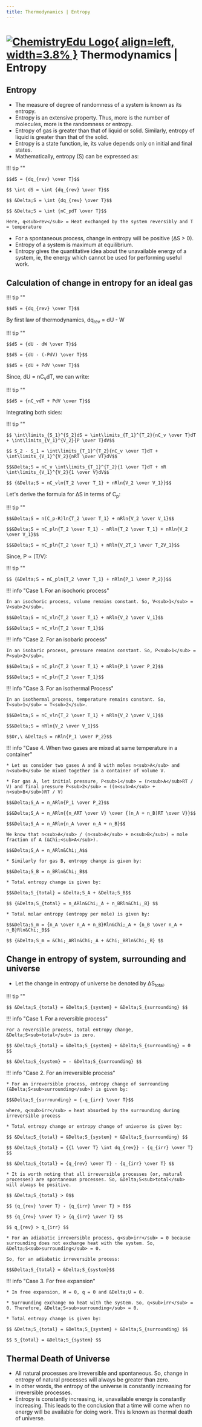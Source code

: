```yaml
---
title: Thermodynamics | Entropy
---
```


# [![ChemistryEdu Logo](../../images/favicon.svg){ align=left, width=3.8% }](../../index.md)  Thermodynamics | Entropy

## Entropy

* The measure of degree of randomness of a system is known as its entropy.
* Entropy is an extensive property. Thus, more is the number of molecules, more is the randomness or entropy.
* Entropy of gas is greater than that of liquid or solid. Similarly, entropy of liquid is greater than that of the solid.
* Entropy is a state function, ie, its value depends only on initial and final states.
* Mathematically, entropy (S) can be expressed as:

!!! tip ""

    $$dS = {dq_{rev} \over T}$$
    
    $$ \int dS = \int {dq_{rev} \over T}$$
    
    $$ &Delta;S = \int {dq_{rev} \over T}$$
    
    $$ &Delta;S = \int {nC_pdT \over T}$$
    
    Here, q<sub>rev</sub> = Heat exchanged by the system reversibly and T = temperature

* For a spontaneous process, change in entropy will be positive (&Delta;S > 0).
* Entropy of a system is maximum at equilibrium.
* Entropy gives the quantitative idea about the unavailable energy of a system, ie, the energy which cannot be used for performing useful work.

## Calculation of change in entropy for an ideal gas

!!! tip ""

    $$dS = {dq_{rev} \over T}$$

By first law of thermodynamics, dq<sub>rev</sub> = dU - W

!!! tip ""

    $$dS = {dU - dW \over T}$$
    
    $$dS = {dU - (-PdV) \over T}$$
    
    $$dS = {dU + PdV \over T}$$

Since, dU = nC<sub>v</sub>dT, we can write:

!!! tip ""

    $$dS = {nC_vdT + PdV \over T}$$

Integrating both sides:

!!! tip ""

    $$ \int\limits_{S_1}^{S_2}dS = \int\limits_{T_1}^{T_2}{nC_v \over T}dT + \int\limits_{V_1}^{V_2}{P \over T}dV$$
    
    $$ S_2 - S_1 = \int\limits_{T_1}^{T_2}{nC_v \over T}dT + \int\limits_{V_1}^{V_2}{nRT \over VT}dV$$
    
    $$&Delta;S = nC_v \int\limits_{T_1}^{T_2}{1 \over T}dT + nR \int\limits_{V_1}^{V_2}{1 \over V}dV$$
    
    $$ {&Delta;S = nC_vln{T_2 \over T_1} + nRln{V_2 \over V_1}}$$

Let's derive the formula for &Delta;S in terms of C<sub>p</sub>:

!!! tip ""
    
    $$&Delta;S = n(C_p-R)ln{T_2 \over T_1} + nRln{V_2 \over V_1}$$
    
    $$&Delta;S = nC_pln{T_2 \over T_1} - nRln{T_2 \over T_1} + nRln{V_2 \over V_1}$$
    
    $$&Delta;S = nC_pln{T_2 \over T_1} + nRln{V_2T_1 \over T_2V_1}$$

Since, P &Proportional; (T/V):

!!! tip ""

    $$ {&Delta;S = nC_pln{T_2 \over T_1} + nRln{P_1 \over P_2}}$$

!!! info "Case 1. For an isochoric process"

    In an isochoric process, volume remains constant. So, V<sub>1</sub> = V<sub>2</sub>.
    
    $$&Delta;S = nC_vln{T_2 \over T_1} + nRln{V_2 \over V_1}$$
    
    $$&Delta;S = nC_vln{T_2 \over T_1}$$

!!! info "Case 2. For an isobaric process"

    In an isobaric process, pressure remains constant. So, P<sub>1</sub> = P<sub>2</sub>.
    
    $$&Delta;S = nC_pln{T_2 \over T_1} + nRln{P_1 \over P_2}$$
    
    $$&Delta;S = nC_pln{T_2 \over T_1}$$

!!! info "Case 3. For an isothermal Process"

    In an isothermal process, temperature remains constant. So, T<sub>1</sub> = T<sub>2</sub>.
    
    $$&Delta;S = nC_vln{T_2 \over T_1} + nRln{V_2 \over V_1}$$
    
    $$&Delta;S = nRln{V_2 \over V_1}$$
    
    $$Or,\ &Delta;S = nRln{P_1 \over P_2}$$

!!! info "Case 4. When two gases are mixed at same temperature in a container"

    * Let us consider two gases A and B with moles n<sub>A</sub> and n<sub>B</sub> be mixed together in a container of volume V.
    
    * For gas A, let initial pressure, P<sub>1</sub> = (n<sub>A</sub>RT / V) and final pressure P<sub>2</sub> = ((n<sub>A</sub> + n<sub>B</sub>)RT / V)
    
    $$&Delta;S_A = n_ARln{P_1 \over P_2}$$
    
    $$&Delta;S_A = n_ARln{{n_ART \over V} \over {(n_A + n_B)RT \over V}}$$
    
    $$&Delta;S_A = n_ARln{n_A \over n_A + n_B}$$
    
    We know that n<sub>A</sub> / (n<sub>A</sub> + n<sub>B</sub>) = mole fraction of A (&Chi;<sub>A</sub>).
    
    $$&Delta;S_A = n_ARln&Chi;_A$$
    
    * Similarly for gas B, entropy change is given by:
    
    $$&Delta;S_B = n_BRln&Chi;_B$$
    
    * Total entropy change is given by:
    
    $$&Delta;S_{total} = &Delta;S_A + &Delta;S_B$$
    
    $$ {&Delta;S_{total} = n_ARln&Chi;_A + n_BRln&Chi;_B} $$
    
    * Total molar entropy (entropy per mole) is given by:
    
    $$&Delta;S_m = {n_A \over n_A + n_B}Rln&Chi;_A + {n_B \over n_A + n_B}Rln&Chi;_B$$
    
    $$ {&Delta;S_m = &Chi;_ARln&Chi;_A + &Chi;_BRln&Chi;_B} $$

## Change in entropy of system, surrounding and universe

* Let the change in entropy of universe be denoted by &Delta;S<sub>total</sub>.

!!! tip ""

    $$ &Delta;S_{total} = &Delta;S_{system} + &Delta;S_{surrounding} $$

!!! info "Case 1. For a reversible process"

    For a reversible process, total entropy change, &Delta;S<sub>total</sub> is zero.
    
    $$ &Delta;S_{total} = &Delta;S_{system} + &Delta;S_{surrounding} = 0 $$
                  
    $$ &Delta;S_{system} = - &Delta;S_{surrounding} $$

!!! info "Case 2. For an irreversible process"

    * For an irreversible process, entropy change of surrounding (&Delta;S<sub>surrounding</sub>) is given by:
                  
    $$&Delta;S_{surrounding} = {-q_{irr} \over T}$$
                  
    where, q<sub>irr</sub> = heat absorbed by the surrounding during irreversible process
                  
    * Total entropy change or entropy change of universe is given by:
                  
    $$ &Delta;S_{total} = &Delta;S_{system} + &Delta;S_{surrounding} $$
                  
    $$ &Delta;S_{total} = {{1 \over T} \int dq_{rev}} - {q_{irr} \over T} $$
                  
    $$ &Delta;S_{total} = {q_{rev} \over T} - {q_{irr} \over T} $$
                  
    * It is worth noting that all irreversible processes (or, natural processes) are spontaneous processes. So, &Delta;S<sub>total</sub> will always be positive.
                  
    $$ &Delta;S_{total} > 0$$
                  
    $$ {q_{rev} \over T} - {q_{irr} \over T} > 0$$
                  
    $$ {q_{rev} \over T} > {q_{irr} \over T} $$
                  
    $$ q_{rev} > q_{irr} $$
                  
    * For an adiabatic irreversible process, q<sub>irr</sub> = 0 because surrounding does not exchange heat with the system. So, &Delta;S<sub>surrounding</sub> = 0.
                  
    So, for an adiabatic irreversible process:
                  
    $$&Delta;S_{total} = &Delta;S_{system}$$

!!! info "Case 3. For free expansion"

    * In free expansion, W = 0, q = 0 and &Delta;U = 0.
                  
    * Surrounding exchange no heat with the system. So, q<sub>irr</sub> = 0. Therefore, &Delta;S<sub>surrounding</sub> = 0.
                  
    * Total entropy change is given by:
                  
    $$ &Delta;S_{total} = &Delta;S_{system} + &Delta;S_{surrounding} $$
                  
    $$ S_{total} = &Delta;S_{system} $$

## Thermal Death of Universe

* All natural processes are irreversible and spontaneous. So, change in entropy of natural processes will always be greater than zero.
* In other words, the entropy of the universe is constantly increasing for irreversible processes.
* Entropy is constantly increasing, ie, unavailable energy is constantly increasing. This leads to the conclusion that a time will come when no energy will be available for doing work. This is known as thermal death of universe.
